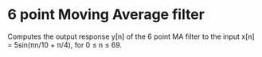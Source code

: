 # 6 point Moving Average filter

Computes the output response y[n] of the 6 point MA filter to the input x[n] = 5sin(πn/10 + π/4), for 0 ≤ n ≤ 69.